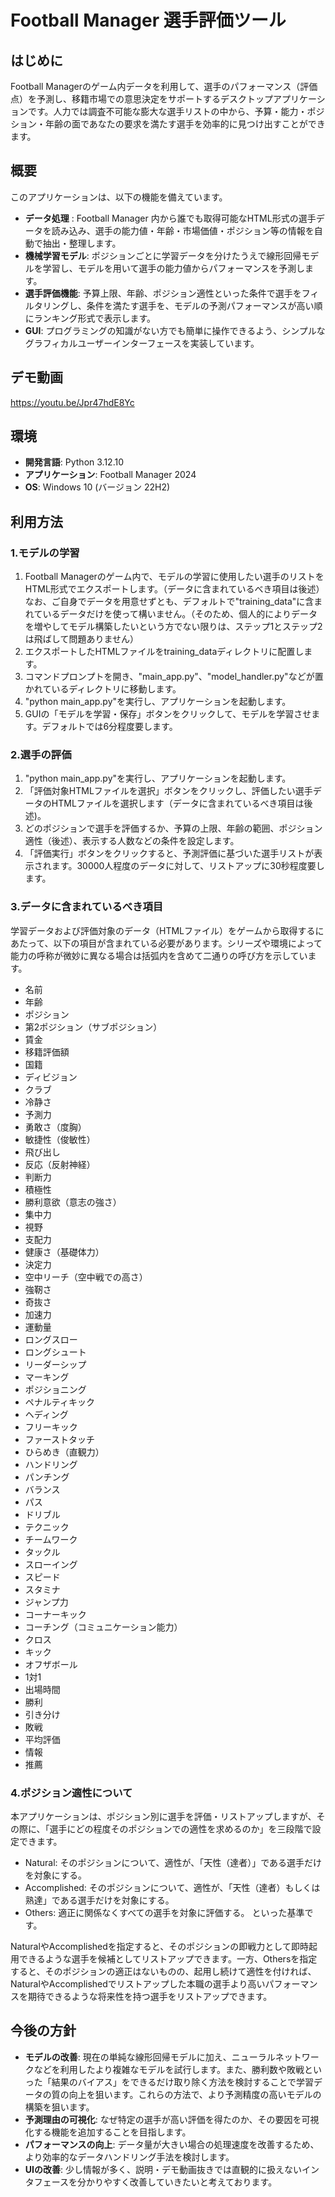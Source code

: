 # Football Manager 選手評価ツール

## はじめに
Football Managerのゲーム内データを利用して、選手のパフォーマンス（評価点）を予測し、移籍市場での意思決定をサポートするデスクトップアプリケーションです。人力では調査不可能な膨大な選手リストの中から、予算・能力・ポジション・年齢の面であなたの要求を満たす選手を効率的に見つけ出すことができます。

## 概要
このアプリケーションは、以下の機能を備えています。


* **データ処理** : Football Manager 内から誰でも取得可能なHTML形式の選手データを読み込み、選手の能力値・年齢・市場価値・ポジション等の情報を自動で抽出・整理します。
* **機械学習モデル**: ポジションごとに学習データを分けたうえで線形回帰モデルを学習し、モデルを用いて選手の能力値からパフォーマンスを予測します。
* **選手評価機能**: 予算上限、年齢、ポジション適性といった条件で選手をフィルタリングし、条件を満たす選手を、モデルの予測パフォーマンスが高い順にランキング形式で表示します。
* **GUI**: プログラミングの知識がない方でも簡単に操作できるよう、シンプルなグラフィカルユーザーインターフェースを実装しています。

## デモ動画
https://youtu.be/Jpr47hdE8Yc

## 環境
* **開発言語**: Python 3.12.10
* **アプリケーション**: Football Manager 2024
* **OS**: Windows 10 (バージョン 22H2)

## 利用方法
### 1.モデルの学習
1. Football Managerのゲーム内で、モデルの学習に使用したい選手のリストをHTML形式でエクスポートします。（データに含まれているべき項目は後述）なお、ご自身でデータを用意せずとも、デフォルトで"training_data"に含まれているデータだけを使って構いません。（そのため、個人的によりデータを増やしてモデル構築したいという方でない限りは、ステップ1とステップ2は飛ばして問題ありません）
2. エクスポートしたHTMLファイルをtraining_dataディレクトリに配置します。
3. コマンドプロンプトを開き、"main_app.py"、"model_handler.py"などが置かれているディレクトリに移動します。
4. "python main_app.py"を実行し、アプリケーションを起動します。
5. GUIの「モデルを学習・保存」ボタンをクリックして、モデルを学習させます。デフォルトでは6分程度要します。

### 2.選手の評価
1. "python main_app.py"を実行し、アプリケーションを起動します。
2. 「評価対象HTMLファイルを選択」ボタンをクリックし、評価したい選手データのHTMLファイルを選択します（データに含まれているべき項目は後述)。
3. どのポジションで選手を評価するか、予算の上限、年齢の範囲、ポジション適性（後述）、表示する人数などの条件を設定します。
4. 「評価実行」ボタンをクリックすると、予測評価に基づいた選手リストが表示されます。30000人程度のデータに対して、リストアップに30秒程度要します。

### 3.データに含まれているべき項目
学習データおよび評価対象のデータ（HTMLファイル）をゲームから取得するにあたって、以下の項目が含まれている必要があります。シリーズや環境によって能力の呼称が微妙に異なる場合は括弧内を含めて二通りの呼び方を示しています。
* 名前
* 年齢
* ポジション
* 第2ポジション（サブポジション）
* 賃金
* 移籍評価額
* 国籍
* ディビジョン
* クラブ
* 冷静さ
* 予測力
* 勇敢さ（度胸）
* 敏捷性（俊敏性）
* 飛び出し
* 反応（反射神経）
* 判断力
* 積極性
* 勝利意欲（意志の強さ）
* 集中力
* 視野
* 支配力
* 健康さ（基礎体力）
* 決定力
* 空中リーチ（空中戦での高さ）
* 強靭さ
* 奇抜さ
* 加速力
* 運動量
* ロングスロー
* ロングシュート
* リーダーシップ
* マーキング
* ポジショニング
* ペナルティキック
* ヘディング
* フリーキック
* ファーストタッチ
* ひらめき（直観力）
* ハンドリング
* パンチング
* バランス
* パス
* ドリブル
* テクニック
* チームワーク
* タックル
* スローイング
* スピード
* スタミナ
* ジャンプ力
* コーナーキック
* コーチング（コミュニケーション能力）
* クロス
* キック
* オフザボール
* 1対1
* 出場時間
* 勝利
* 引き分け
* 敗戦
* 平均評価
* 情報
* 推薦

### 4.ポジション適性について
本アプリケーションは、ポジション別に選手を評価・リストアップしますが、その際に、「選手にどの程度そのポジションでの適性を求めるのか」を三段階で設定できます。<br>
* Natural: そのポジションについて、適性が、「天性（達者）」である選手だけを対象にする。
* Accomplished: そのポジションについて、適性が、「天性（達者）もしくは熟達」である選手だけを対象にする。
* Others: 適正に関係なくすべての選手を対象に評価する。
といった基準です。<br>

NaturalやAccomplishedを指定すると、そのポジションの即戦力として即時起用できるような選手を候補としてリストアップできます。一方、Othersを指定すると、そのポジションの適正はないものの、起用し続けて適性を付ければ、NaturalやAccomplishedでリストアップした本職の選手より高いパフォーマンスを期待できるような将来性を持つ選手をリストアップできます。

## 今後の方針
* **モデルの改善**: 現在の単純な線形回帰モデルに加え、ニューラルネットワークなどを利用したより複雑なモデルを試行します。また、勝利数や敗戦といった「結果のバイアス」をできるだけ取り除く方法を検討することで学習データの質の向上を狙います。これらの方法で、より予測精度の高いモデルの構築を狙います。
* **予測理由の可視化**: なぜ特定の選手が高い評価を得たのか、その要因を可視化する機能を追加することを目指します。
* **パフォーマンスの向上**:  データ量が大きい場合の処理速度を改善するため、より効率的なデータハンドリング手法を検討します。
* **UIの改善**: 少し情報が多く、説明・デモ動画抜きでは直観的に扱えないインタフェースを分かりやすく改善していきたいと考えております。
